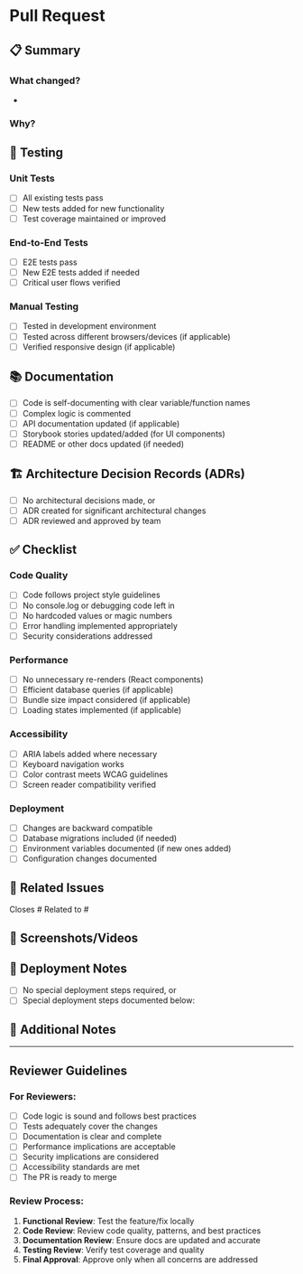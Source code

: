 # Pull Request

## 📋 Summary

<!-- Provide a brief description of what this PR does -->

### What changed?

<!-- List the main changes made in this PR -->

-

### Why?

<!-- Explain the motivation for these changes -->

## 🧪 Testing

<!-- Describe how you tested your changes -->

### Unit Tests

- [ ] All existing tests pass
- [ ] New tests added for new functionality
- [ ] Test coverage maintained or improved

### End-to-End Tests

- [ ] E2E tests pass
- [ ] New E2E tests added if needed
- [ ] Critical user flows verified

### Manual Testing

<!-- Describe any manual testing performed -->

- [ ] Tested in development environment
- [ ] Tested across different browsers/devices (if applicable)
- [ ] Verified responsive design (if applicable)

## 📚 Documentation

- [ ] Code is self-documenting with clear variable/function names
- [ ] Complex logic is commented
- [ ] API documentation updated (if applicable)
- [ ] Storybook stories updated/added (for UI components)
- [ ] README or other docs updated (if needed)

## 🏗️ Architecture Decision Records (ADRs)

- [ ] No architectural decisions made, or
- [ ] ADR created for significant architectural changes
- [ ] ADR reviewed and approved by team

## ✅ Checklist

### Code Quality

- [ ] Code follows project style guidelines
- [ ] No console.log or debugging code left in
- [ ] No hardcoded values or magic numbers
- [ ] Error handling implemented appropriately
- [ ] Security considerations addressed

### Performance

- [ ] No unnecessary re-renders (React components)
- [ ] Efficient database queries (if applicable)
- [ ] Bundle size impact considered (if applicable)
- [ ] Loading states implemented (if applicable)

### Accessibility

- [ ] ARIA labels added where necessary
- [ ] Keyboard navigation works
- [ ] Color contrast meets WCAG guidelines
- [ ] Screen reader compatibility verified

### Deployment

- [ ] Changes are backward compatible
- [ ] Database migrations included (if needed)
- [ ] Environment variables documented (if new ones added)
- [ ] Configuration changes documented

## 🔗 Related Issues

<!-- Link to related issues -->

Closes #
Related to #

## 📸 Screenshots/Videos

<!-- Add screenshots or videos if this PR includes UI changes -->

## 🚀 Deployment Notes

<!-- Any special deployment considerations -->

- [ ] No special deployment steps required, or
- [ ] Special deployment steps documented below:

<!-- Describe any special deployment steps -->

## 📝 Additional Notes

<!-- Any additional information that reviewers should know -->

---

## Reviewer Guidelines

### For Reviewers:

- [ ] Code logic is sound and follows best practices
- [ ] Tests adequately cover the changes
- [ ] Documentation is clear and complete
- [ ] Performance implications are acceptable
- [ ] Security implications are considered
- [ ] Accessibility standards are met
- [ ] The PR is ready to merge

### Review Process:

1. **Functional Review**: Test the feature/fix locally
2. **Code Review**: Review code quality, patterns, and best practices
3. **Documentation Review**: Ensure docs are updated and accurate
4. **Testing Review**: Verify test coverage and quality
5. **Final Approval**: Approve only when all concerns are addressed

